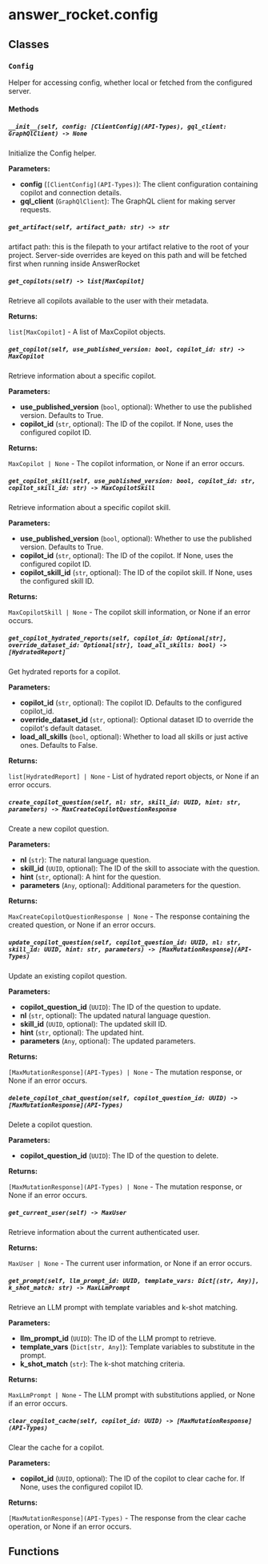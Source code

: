 # answer_rocket.config

## Classes

### `Config`

Helper for accessing config, whether local or fetched from the configured server.

#### Methods

##### `__init__(self, config: [ClientConfig](API-Types), gql_client: GraphQlClient) -> None`


Initialize the Config helper.


**Parameters:**

- **config** (`[ClientConfig](API-Types)`): The client configuration containing copilot and connection details.
- **gql_client** (`GraphQlClient`): The GraphQL client for making server requests.

##### `get_artifact(self, artifact_path: str) -> str`


artifact path: this is the filepath to your artifact relative to the root of your project.
Server-side overrides are keyed on this path and will be fetched first when running inside AnswerRocket

##### `get_copilots(self) -> list[MaxCopilot]`


Retrieve all copilots available to the user with their metadata.


**Returns:**

`list[MaxCopilot]` - A list of MaxCopilot objects.

##### `get_copilot(self, use_published_version: bool, copilot_id: str) -> MaxCopilot`


Retrieve information about a specific copilot.


**Parameters:**

- **use_published_version** (`bool`, optional): Whether to use the published version. Defaults to True.
- **copilot_id** (`str`, optional): The ID of the copilot. If None, uses the configured copilot ID.


**Returns:**

`MaxCopilot | None` - The copilot information, or None if an error occurs.

##### `get_copilot_skill(self, use_published_version: bool, copilot_id: str, copilot_skill_id: str) -> MaxCopilotSkill`


Retrieve information about a specific copilot skill.


**Parameters:**

- **use_published_version** (`bool`, optional): Whether to use the published version. Defaults to True.
- **copilot_id** (`str`, optional): The ID of the copilot. If None, uses the configured copilot ID.
- **copilot_skill_id** (`str`, optional): The ID of the copilot skill. If None, uses the configured skill ID.


**Returns:**

`MaxCopilotSkill | None` - The copilot skill information, or None if an error occurs.

##### `get_copilot_hydrated_reports(self, copilot_id: Optional[str], override_dataset_id: Optional[str], load_all_skills: bool) -> [HydratedReport]`


Get hydrated reports for a copilot.


**Parameters:**

- **copilot_id** (`str`, optional): The copilot ID. Defaults to the configured copilot_id.
- **override_dataset_id** (`str`, optional): Optional dataset ID to override the copilot's default dataset.
- **load_all_skills** (`bool`, optional): Whether to load all skills or just active ones. Defaults to False.


**Returns:**

`list[HydratedReport] | None` - List of hydrated report objects, or None if an error occurs.

##### `create_copilot_question(self, nl: str, skill_id: UUID, hint: str, parameters) -> MaxCreateCopilotQuestionResponse`


Create a new copilot question.


**Parameters:**

- **nl** (`str`): The natural language question.
- **skill_id** (`UUID`, optional): The ID of the skill to associate with the question.
- **hint** (`str`, optional): A hint for the question.
- **parameters** (`Any`, optional): Additional parameters for the question.


**Returns:**

`MaxCreateCopilotQuestionResponse | None` - The response containing the created question, or None if an error occurs.

##### `update_copilot_question(self, copilot_question_id: UUID, nl: str, skill_id: UUID, hint: str, parameters) -> [MaxMutationResponse](API-Types)`


Update an existing copilot question.


**Parameters:**

- **copilot_question_id** (`UUID`): The ID of the question to update.
- **nl** (`str`, optional): The updated natural language question.
- **skill_id** (`UUID`, optional): The updated skill ID.
- **hint** (`str`, optional): The updated hint.
- **parameters** (`Any`, optional): The updated parameters.


**Returns:**

`[MaxMutationResponse](API-Types) | None` - The mutation response, or None if an error occurs.

##### `delete_copilot_chat_question(self, copilot_question_id: UUID) -> [MaxMutationResponse](API-Types)`


Delete a copilot question.


**Parameters:**

- **copilot_question_id** (`UUID`): The ID of the question to delete.


**Returns:**

`[MaxMutationResponse](API-Types) | None` - The mutation response, or None if an error occurs.

##### `get_current_user(self) -> MaxUser`


Retrieve information about the current authenticated user.


**Returns:**

`MaxUser | None` - The current user information, or None if an error occurs.

##### `get_prompt(self, llm_prompt_id: UUID, template_vars: Dict[(str, Any)], k_shot_match: str) -> MaxLLmPrompt`


Retrieve an LLM prompt with template variables and k-shot matching.


**Parameters:**

- **llm_prompt_id** (`UUID`): The ID of the LLM prompt to retrieve.
- **template_vars** (`Dict[str, Any]`): Template variables to substitute in the prompt.
- **k_shot_match** (`str`): The k-shot matching criteria.


**Returns:**

`MaxLLmPrompt | None` - The LLM prompt with substitutions applied, or None if an error occurs.

##### `clear_copilot_cache(self, copilot_id: UUID) -> [MaxMutationResponse](API-Types)`


Clear the cache for a copilot.


**Parameters:**

- **copilot_id** (`UUID`, optional): The ID of the copilot to clear cache for. If None, uses the configured copilot ID.


**Returns:**

`[MaxMutationResponse](API-Types)` - The response from the clear cache operation, or None if an error occurs.

## Functions
